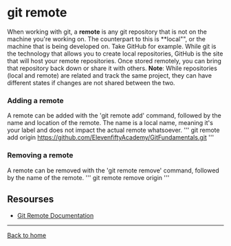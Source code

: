 # git remote
When working with git, a **remote** is any git repository that is not on the machine you're working on. The counterpart to this is **local"", or the machine that is being developed on. 
Take GitHub for example. While git is the technology that allows you to create local repositories, GitHub is the site that will host your remote repositories. Once stored remotely, you can bring that repository back down or share it with others.
**Note**: While repositories (local and remote) are related and track the same project, they can have different states if changes are not shared between the two. 
### Adding a remote
A remote can be added with the 'git remote add' command, followed by the name and location of the remote. 
The name is a local name, meaning it's your label and does not impact the actual remote whatsoever. 
'''
git remote add origin https://github.com/ElevenfiftyAcademy/GitFundamentals.git
'''
### Removing a remote
A remote can be removed with the 'git remote remove' command, followed by the name of the remote. 
'''
git remote remove origin
'''
## Resourses 
- [Git Remote Documentation](https://git-scm.com/docs/git-remote)
---
[Back to home](../README.md)